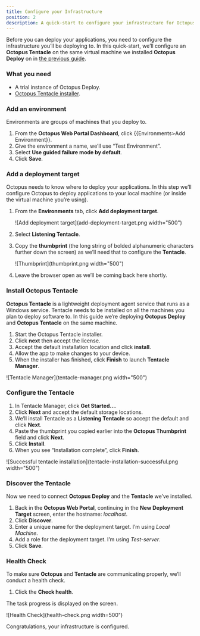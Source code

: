 ```yaml
---
title: Configure your Infrastructure
position: 2
description: A quick-start to configure your infrastructure for Octopus Deploy.
---
```


Before you can deploy your applications, you need to configure the infrastructure you’ll be deploying to. In this quick-start, we’ll configure an **Octopus Tentacle** on the same virtual machine we installed **Octopus Deploy** on in [the previous guide](/docs/getting-started/quick-start/install-a-trial-version-of-octopus-deploy.md).

### What you need

* A trial instance of Octopus Deploy.
* [Octopus Tentacle installer](https://octopus.com/downloads).

### Add an environment

Environments are groups of machines that you deploy to.

1. From the **Octopus Web Portal Dashboard**, click {{Environments>Add Environment}}.
1. Give the environment a name, we’ll use “Test Environment”.
1. Select **Use guided failure mode by default**.
1. Click **Save**.

### Add a deployment target

Octopus needs to know where to deploy your applications. In this step we’ll configure Octopus to deploy applications to your local machine (or inside the virtual machine you’re using).

1. From the **Environments** tab, click **Add deployment target**.

   ![Add deployment target](add-deployment-target.png width="500")
1. Select **Listening Tentacle**.
1. Copy the **thumbprint** (the long string of bolded alphanumeric characters further down the screen) as we’ll need that to configure the **Tentacle**.

   ![Thumbprint](thumbprint.png width="500")
1. Leave the browser open as we’ll be coming back here shortly.

### Install Octopus Tentacle

**Octopus Tentacle** is a lightweight deployment agent service that runs as a Windows service. Tentacle needs to be installed on all the machines you plan to deploy software to. In this guide we’re deploying **Octopus Deploy** and **Octopus Tentacle** on the same machine.

1. Start the Octopus Tentacle installer.
1. Click **next** then accept the license.
1. Accept the default installation location and click **install**.
1. Allow the app to make changes to your device.
1. When the installer has finished, click **Finish** to launch **Tentacle Manager**.

![Tentacle Manager](tentacle-manager.png width="500")

### Configure the Tentacle

1. In Tentacle Manager, click **Get Started…**.
1. Click **Next** and accept the default storage locations.
1. We’ll install Tentacle as a **Listening Tentacle** so accept the default and click **Next**.
1. Paste the thumbprint you copied earlier into the **Octopus Thumbprint** field and click **Next**.
1. Click **Install**.
1. When you see “Installation complete”, click **Finish**.

![Successful tentacle installation](tentacle-installation-successful.png width="500")

### Discover the Tentacle

Now we need to connect **Octopus Deploy** and the **Tentacle** we’ve installed.

1. Back in the **Octopus Web Portal**, continuing in the **New Deployment Target** screen, enter the hostname: *localhost*.
1. Click **Discover**.
1. Enter a unique name for the deployment target. I’m using *Local Machine*.
1. Add a role for the deployment target. I’m using *Test-server*.
1. Click **Save**.

### Health Check

To make sure **Octopus** and **Tentacle** are communicating properly, we’ll conduct a health check.

1. Click the **Check health**.

The task progress is displayed on the screen.

![Health Check](health-check.png width=500")

Congratulations, your infrastructure is configured.
